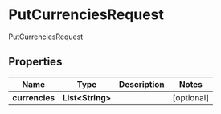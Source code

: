 

# PutCurrenciesRequest

PutCurrenciesRequest

## Properties

| Name | Type | Description | Notes |
|------------ | ------------- | ------------- | -------------|
|**currencies** | **List&lt;String&gt;** |  |  [optional] |



